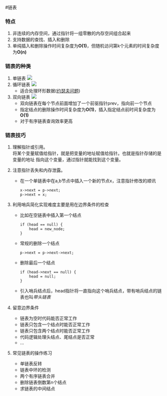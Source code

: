 #链表
### 特点
1. 非连续的内存空间，通过指针将一组零散的内存空间组合起来
2. 支持数据的查找、插入和删除
3. 单纯插入和删除操作时间复杂度为**O(1)**，但随机访问第k个元素的时间复杂度为**O(n)**

### 链表的种类
1. 单链表
    ![](https://static001.geekbang.org/resource/image/b9/eb/b93e7ade9bb927baad1348d9a806ddeb.jpg)
2. 循环链表
    ![](https://static001.geekbang.org/resource/image/86/55/86cb7dc331ea958b0a108b911f38d155.jpg)
    -  适合处理环形数据([约瑟夫问题](https://zh.wikipedia.org/wiki/%E7%BA%A6%E7%91%9F%E5%A4%AB%E6%96%AF%E9%97%AE%E9%A2%98))
3. 双向链表
    ![](https://static001.geekbang.org/resource/image/cb/0b/cbc8ab20276e2f9312030c313a9ef70b.jpg)
    - 双向链表在每个节点前面增加了一个前驱指针prev，指向前一个节点
    - 指定结点的删除操作时间复杂度为**O(1)**，插入指定结点前时间复杂度为**O(1)**
    - 对于有序链表查询效率更高

### 链表技巧
1. 理解指针或引用。  
    将某个变量赋值给指针，就是把变量的地址赋值给指针。也就是指针存储的是变量的地址
    指向这个变量，通过指针就能找到这个变量。

2. 注意指针丢失和内存泄露。  
    - 在一个单链表中在a,b节点中插入一个新的节点x，注意指针修改的顺讯  
        ```
        x->next = p->next; 
        p->next = x;
        ``` 
        
3. 利用哨兵简化实现难度主要是用在边界条件的检查
    - 比如在空链表中插入第一个结点
        ```
        if (head == null) {
            head = new_node;
        }
        ```
    - 常规的删除一个结点
        ```
        p->next = p->next->next;
        ```
    - 删除最后一个结点
        ```
        if (head->next == null) {
            head = null;
        }
        ```
   - 引入哨兵结点后，head指针将一直指向这个哨兵结点，带有哨兵结点的链表也叫*带头链表*

4. 留意边界条件
    - 链表为空时代码能否正常工作
    - 链表只包含一个结点时能否正常工作
    - 链表只包含两个结点时能否正常工作
    - 代码逻辑处理头结点、尾结点是否正常
    - ...

5. 常见链表的操作练习
    - 单链表反转
    - 链表中环的检测
    - 两个有序链表合并
    - 删除链表倒数第n个结点
    - 求链表的中间结点